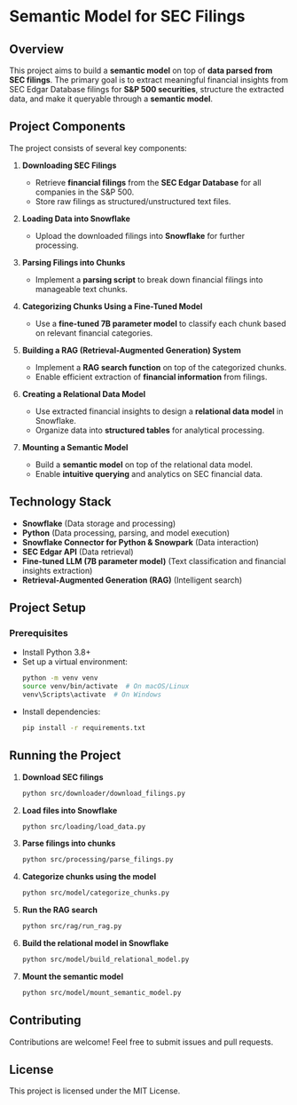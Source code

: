 # Semantic Model for SEC Filings

## Overview
This project aims to build a **semantic model** on top of **data parsed from SEC filings**. The primary goal is to extract meaningful financial insights from SEC Edgar Database filings for **S&P 500 securities**, structure the extracted data, and make it queryable through a **semantic model**.

## Project Components
The project consists of several key components:

1. **Downloading SEC Filings**
   - Retrieve **financial filings** from the **SEC Edgar Database** for all companies in the S&P 500.
   - Store raw filings as structured/unstructured text files.

2. **Loading Data into Snowflake**
   - Upload the downloaded filings into **Snowflake** for further processing.

3. **Parsing Filings into Chunks**
   - Implement a **parsing script** to break down financial filings into manageable text chunks.

4. **Categorizing Chunks Using a Fine-Tuned Model**
   - Use a **fine-tuned 7B parameter model** to classify each chunk based on relevant financial categories.

5. **Building a RAG (Retrieval-Augmented Generation) System**
   - Implement a **RAG search function** on top of the categorized chunks.
   - Enable efficient extraction of **financial information** from filings.

6. **Creating a Relational Data Model**
   - Use extracted financial insights to design a **relational data model** in Snowflake.
   - Organize data into **structured tables** for analytical processing.

7. **Mounting a Semantic Model**
   - Build a **semantic model** on top of the relational data model.
   - Enable **intuitive querying** and analytics on SEC financial data.

## Technology Stack
- **Snowflake** (Data storage and processing)
- **Python** (Data processing, parsing, and model execution)
- **Snowflake Connector for Python & Snowpark** (Data interaction)
- **SEC Edgar API** (Data retrieval)
- **Fine-tuned LLM (7B parameter model)** (Text classification and financial insights extraction)
- **Retrieval-Augmented Generation (RAG)** (Intelligent search)

## Project Setup
### Prerequisites
- Install Python 3.8+
- Set up a virtual environment:
  ```sh
  python -m venv venv
  source venv/bin/activate  # On macOS/Linux
  venv\Scripts\activate  # On Windows
  ```
- Install dependencies:
  ```sh
  pip install -r requirements.txt
  ```

## Running the Project
1. **Download SEC filings**
   ```sh
   python src/downloader/download_filings.py
   ```
2. **Load files into Snowflake**
   ```sh
   python src/loading/load_data.py
   ```
3. **Parse filings into chunks**
   ```sh
   python src/processing/parse_filings.py
   ```
4. **Categorize chunks using the model**
   ```sh
   python src/model/categorize_chunks.py
   ```
5. **Run the RAG search**
   ```sh
   python src/rag/run_rag.py
   ```
6. **Build the relational model in Snowflake**
   ```sh
   python src/model/build_relational_model.py
   ```
7. **Mount the semantic model**
   ```sh
   python src/model/mount_semantic_model.py
   ```

## Contributing
Contributions are welcome! Feel free to submit issues and pull requests.

## License
This project is licensed under the MIT License.

